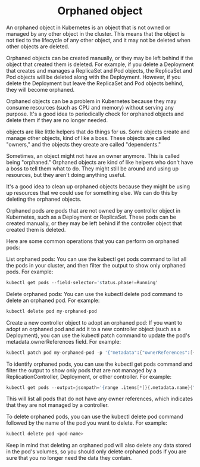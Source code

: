 <div align=center>
  
# Orphaned object

</div>

An orphaned object in Kubernetes is an object that is not owned or managed by any other object in the cluster. This means that the object is not tied to the lifecycle of any other object, and it may not be deleted when other objects are deleted.

Orphaned objects can be created manually, or they may be left behind if the object that created them is deleted. For example, if you delete a Deployment that creates and manages a ReplicaSet and Pod objects, the ReplicaSet and Pod objects will be deleted along with the Deployment. However, if you delete the Deployment but leave the ReplicaSet and Pod objects behind, they will become orphaned.

Orphaned objects can be a problem in Kubernetes because they may consume resources (such as CPU and memory) without serving any purpose. It's a good idea to periodically check for orphaned objects and delete them if they are no longer needed.

objects are like little helpers that do things for us. Some objects create and manage other objects, kind of like a boss. These objects are called "owners," and the objects they create are called "dependents."

Sometimes, an object might not have an owner anymore. This is called being "orphaned." Orphaned objects are kind of like helpers who don't have a boss to tell them what to do. They might still be around and using up resources, but they aren't doing anything useful.

It's a good idea to clean up orphaned objects because they might be using up resources that we could use for something else. We can do this by deleting the orphaned objects.

Orphaned pods are pods that are not owned by any controller object in Kubernetes, such as a Deployment or ReplicaSet. These pods can be created manually, or they may be left behind if the controller object that created them is deleted.

Here are some common operations that you can perform on orphaned pods:

List orphaned pods: You can use the kubectl get pods command to list all the pods in your cluster, and then filter the output to show only orphaned pods. For example:

```s
kubectl get pods --field-selector='status.phase!=Running'
```

Delete orphaned pods: You can use the kubectl delete pod command to delete an orphaned pod. For example:

```s
kubectl delete pod my-orphaned-pod
```

Create a new controller object to adopt an orphaned pod: If you want to adopt an orphaned pod and add it to a new controller object (such as a Deployment), you can use the kubectl patch command to update the pod's metadata.ownerReferences field. For example:

```s
kubectl patch pod my-orphaned-pod -p '{"metadata":{"ownerReferences":[{"apiVersion":"apps/v1","kind":"Deployment","name":"my-new-deployment","uid":"abcdef01-2345-6789-0123-456789abcdef"}]}}'
```

To identify orphaned pods, you can use the kubectl get pods command and filter the output to show only pods that are not managed by a ReplicationController, Deployment, or other controller. For example:

```s
kubectl get pods --output=jsonpath='{range .items[*]}{.metadata.name}{"\t"}{.metadata.ownerReferences}{"\n"}{end}' | grep -v '\[\]'
```

This will list all pods that do not have any owner references, which indicates that they are not managed by a controller.

To delete orphaned pods, you can use the kubectl delete pod command followed by the name of the pod you want to delete. For example:

```s
kubectl delete pod <pod-name>
```

Keep in mind that deleting an orphaned pod will also delete any data stored in the pod's volumes, so you should only delete orphaned pods if you are sure that you no longer need the data they contain.